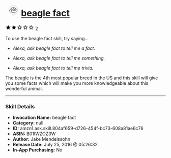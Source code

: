 # &nbsp;<img src="skill_icon" alt="beagle fact icon" width="36"> [beagle fact](http://alexa.amazon.com/#skills/amzn1.ask.skill.804af659-d726-454f-bc73-608a81ae6c76)
![2 stars](../../images/ic_star_black_18dp_1x.png)![2 stars](../../images/ic_star_black_18dp_1x.png)![2 stars](../../images/ic_star_border_black_18dp_1x.png)![2 stars](../../images/ic_star_border_black_18dp_1x.png)![2 stars](../../images/ic_star_border_black_18dp_1x.png) 2

To use the beagle fact skill, try saying...

* *Alexa, ask beagle fact to tell me a fact.*

* *Alexa, ask beagle fact to tell me something.*

* *Alexa, ask beagle fact to tell me trivia.*

The beagle is the 4th most popular breed in the US and this skill will give you some facts which will make you more knowledgeable about this wonderful animal.

***

### Skill Details

* **Invocation Name:** beagle fact
* **Category:** null
* **ID:** amzn1.ask.skill.804af659-d726-454f-bc73-608a81ae6c76
* **ASIN:** B01IWZOZ3W
* **Author:** Jake Mendelssohn
* **Release Date:** July 25, 2016 @ 05:26:32
* **In-App Purchasing:** No
